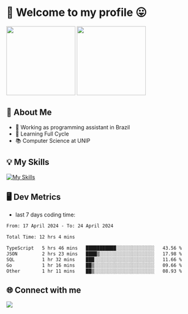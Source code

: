 # 🎉 Welcome to my profile 😛

<div>
  <img height="180em" src="https://github-readme-stats.vercel.app/api?username=VinicciusSantos&show_icons=true&icon_color=fff&include_all_commits=true&count_private=true&bg_color=30,000,000&title_color=fff&text_color=fff"/>
  <img height="180em" src="https://github-readme-stats.vercel.app/api/top-langs/?username=VinicciusSantos&langs_count=8&layout=compact&include_all_commits=true&count_private=true&bg_color=30,000,000&title_color=fff&text_color=fff"/>
</div>

## 📖 About Me
- 🔭 Working as programming assistant in Brazil
- 🌱 Learning Full Cycle
- 📚 Computer Science at UNIP

## 💡 My Skills

[![My Skills](https://skills.thijs.gg/icons?i=angular,react,styledcomponents,jest,html,css,sass,bootstrap,ts,js,go,nodejs,express,nestjs,git,c,py,postgres,mysql,sqlite,docker,graphql)](https://github.com/VinicciusSantos)

## 🖥️ Dev Metrics

- last 7 days coding time:

<!--START_SECTION:waka-->

```txt
From: 17 April 2024 - To: 24 April 2024

Total Time: 12 hrs 4 mins

TypeScript   5 hrs 46 mins   ███████████░░░░░░░░░░░░░░   43.56 %
JSON         2 hrs 23 mins   ████▒░░░░░░░░░░░░░░░░░░░░   17.98 %
SQL          1 hr 32 mins    ███░░░░░░░░░░░░░░░░░░░░░░   11.66 %
Go           1 hr 16 mins    ██▒░░░░░░░░░░░░░░░░░░░░░░   09.66 %
Other        1 hr 11 mins    ██▒░░░░░░░░░░░░░░░░░░░░░░   08.93 %
```

<!--END_SECTION:waka-->

## 🌐 Connect with me

<a href="https://www.linkedin.com/in/vinicius-guedes-b817aa223/"><img src="https://img.shields.io/badge/LinkedIn-0077B5?style=for-the-badge&logo=linkedin&logoColor=white"/></a>

